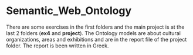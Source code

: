 # Semantic_Web_Ontology
There are some exercises in the first folders and the main project is at the last 2 folders (__ex4__ and __project__).
The Ontology models are about cultural organizations, areas and exhibitions and are in the report file of the project folder. The report is been written in Greek.
